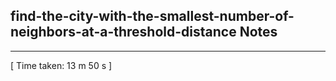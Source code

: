 <h2>find-the-city-with-the-smallest-number-of-neighbors-at-a-threshold-distance Notes</h2><hr>[ Time taken: 13 m 50 s ]